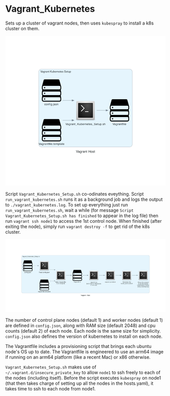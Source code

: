 Vagrant_Kubernetes
==================

Sets up a cluster of vagrant nodes, then uses `kubespray` to install a k8s cluster on them.

![Kubernetes Diagram](./diagrams/k8s.png)

Script `Vagrant_Kubernetes_Setup.sh` co-odinates eveything. Script `run_vagrant_kubernetes.sh` runs it as a background job and logs the output to `./vagrant_kubernetes.log`. To set up everything just run `run_vagrant_kubernetes.sh`, wait a while (for message `Script Vagrant_Kubernetes_Setup.sh has finished` to appear in the log file) then run `vagrant ssh node1` to access the 1st control node. When finished (after exiting the node), simply run `vagrant destroy -f` to get rid of the k8s cluster.

![Lower Level Diagram](./diagrams/Lower_Level.png)

The number of control plane nodes (default 1) and worker nodes (default 1) are defined in `config.json`, along with RAM size (default 2048) and cpu counts (default 2) of each node. Each node is the same size for simplicity. `config.json` also defines the version of kubernetes to install on each node.

The Vagrantfile includes a provisioning script that brings each ubuntu node's OS up to date. The Vagrantfile is engineered to use an arm64 image if running on an arm64 platform (like a recent Mac) or x86 otherwise.

`Vagrant_Kubernetes_Setup.sh` makes use of `~/.vagrant.d/insecure_private_key` to allow `node1` to ssh freely to each of the nodes (including itself). Before the script executes `kubespray` on node1 (that then takes charge of setting up all the nodes in the hosts.yaml), it takes time to ssh to each node from node1. 
